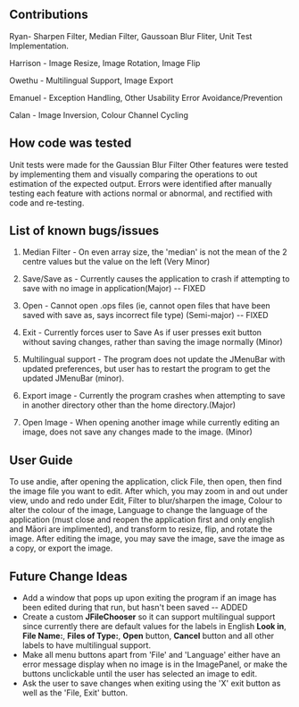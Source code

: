 ## Contributions
Ryan- Sharpen Filter, Median Filter, Gaussoan Blur Fliter, Unit Test Implementation.

Harrison - Image Resize, Image Rotation, Image Flip

Owethu - Multilingual Support, Image Export

Emanuel - Exception Handling, Other Usability Error Avoidance/Prevention

Calan - Image Inversion, Colour Channel Cycling

## How code was tested
Unit tests were made for the Gaussian Blur Filter
Other features were tested by implementing them and visually comparing the operations to out estimation of the expected output.
Errors were identified after manually testing each feature with actions normal or abnormal, and rectified with code and re-testing.

## List of known bugs/issues
1) Median Filter - On even array size, the 'median' is not the mean of the 2 centre values but the value on the left (Very Minor)

2) Save/Save as - Currently causes the application to crash if attempting to save with no image in application(Major) -- FIXED

3) Open - Cannot open .ops files (ie, cannot open files that have been saved with save as, says incorrect file type) (Semi-major) -- FIXED

4) Exit - Currently forces user to Save As if user presses exit button without saving changes, rather than saving the image normally (Minor)

5) Multilingual support - The program does not update the JMenuBar with updated preferences, but user has to restart the program to get the updated JMenuBar (minor).

6) Export image - Currently the program crashes when attempting to save in another directory other than the home directory.(Major)

7) Open Image - When opening another image while currently editing an image, does not save any changes made to the image. (Minor)

## User Guide
To use andie, after opening the application, click File, then open, then find the image file you want to edit. After which, you may zoom in and out under view, undo and redo under Edit, Filter to blur/sharpen the image, Colour to alter the colour of the image, Language to change the language of the application (must close and reopen the application first and only english and Māori are implimented), and transform to resize, flip, and rotate the image. After editing the image, you may save the image, save the image as a copy, or export the image.

## Future Change Ideas
- Add a window that pops up upon exiting the program if an image has been edited during that run, but hasn't been saved -- ADDED
- Create a custom __JFileChooser__ so it can support multilingual support since currently there are default values for the labels in English **Look in**, **File Name:**, **Files of Type:**, **Open** button, **Cancel** button and all other labels to have multilingual support. 
- Make all menu buttons apart from 'File' and 'Language' either have an error message display when no image is in the ImagePanel, or make
the buttons unclickable until the user has selected an image to edit.
- Ask the user to save changes when exiting using the 'X' exit button as well as the 'File, Exit' button.
  
